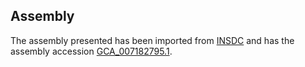 
Assembly
--------

The assembly presented has been imported from 
[INSDC](http://www.insdc.org) and has the assembly accession
[GCA\_007182795.1](http://www.ebi.ac.uk/ena/data/view/GCA_007182795.1).

